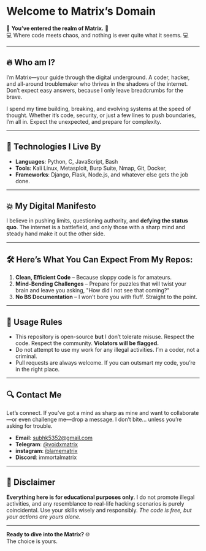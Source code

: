 # **Welcome to Matrix’s Domain**

🚨 **You’ve entered the realm of Matrix.** 🚨  
💻 Where code meets chaos, and nothing is ever quite what it seems. 💻

---

## 🔥 Who am I?

I’m Matrix—your guide through the digital underground. A coder, hacker, and all-around troublemaker who thrives in the shadows of the internet. Don’t expect easy answers, because I only leave breadcrumbs for the brave.

I spend my time building, breaking, and evolving systems at the speed of thought. Whether it’s code, security, or just a few lines to push boundaries, I’m all in. Expect the unexpected, and prepare for complexity.

---

## 🚀 Technologies I Live By

- **Languages**: Python, C, JavaScript, Bash
- **Tools**: Kali Linux, Metasploit, Burp Suite, Nmap, Git, Docker, 
- **Frameworks**: Django, Flask, Node.js, and whatever else gets the job done.

---

## 💥 My Digital Manifesto

I believe in pushing limits, questioning authority, and **defying the status quo**. The internet is a battlefield, and only those with a sharp mind and steady hand make it out the other side.

---

## 🛠️ Here’s What You Can Expect From My Repos:

1. **Clean, Efficient Code** – Because sloppy code is for amateurs.
2. **Mind-Bending Challenges** – Prepare for puzzles that will twist your brain and leave you asking, "How did I not see that coming?"
3. **No BS Documentation** – I won’t bore you with fluff. Straight to the point. 

---

## 📜 Usage Rules

- This repository is open-source **but** I don’t tolerate misuse. Respect the code. Respect the community. **Violators will be flagged.**
- Do not attempt to use my work for any illegal activities. I’m a coder, not a criminal.
- Pull requests are always welcome. If you can outsmart my code, you’re in the right place.

---

## 🔍 Contact Me

Let’s connect. If you’ve got a mind as sharp as mine and want to collaborate—or even challenge me—drop a message. I don’t bite... unless you’re asking for trouble.

- **Email**: subhk5352@gmail.com  
- **Telegram**: [@voidxmatrix](#)  
- **instagram**: [iblamematrix](#)  
- **Discord**: immortalmatrix

---

## 🚨 Disclaimer

**Everything here is for educational purposes only**. I do not promote illegal activities, and any resemblance to real-life hacking scenarios is purely coincidental. Use your skills wisely and responsibly. *The code is free, but your actions are yours alone.*

---

**Ready to dive into the Matrix?** 🌐  
The choice is yours. 
